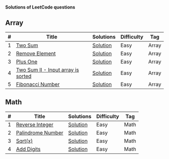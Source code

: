 <h4>Solutions of LeetCode questions</h4>
<h2>Array</h2>
<table>
<thead>
<tr>
<th>#</th>
<th>Title</th>
<th>Solutions</th>
<th>Difficulty</th>
<th>Tag</th>
</tr>
</thead>
<tbody>


<tr>
<tr>
<td>1</td>
<td><a href="https://leetcode.com/problems/two-sum/" rel="nofollow">Two Sum</a></td>
<td><a href="https://github.com/nnatevan/LeetCode/blob/master/Data%20Structure/Two%20Sum/src/com/company/Main.java">Solution</a></td>
<td>Easy</td>
<td>Array</td>
</tr>
</tr>


<tr>
<tr>
<td>2</td>
<td><a href="https://leetcode.com/problems/remove-element/" rel="nofollow">Remove Element</a></td>
<td><a href="https://github.com/nnatevan/LeetCode/blob/master/Data%20Structure/Remove%20Element/src/com/company/Main.java">Solution</a></td>
<td>Easy</td>
<td>Array</td>
</tr>
</tr>

<tr>
<tr>
<td>3</td>
<td><a href="https://leetcode.com/problems/plus-one/" rel="nofollow">Plus One</a></td>
<td><a href="https://github.com/nnatevan/LeetCode/blob/master/Data%20Structure/Plus%20One/src/com/company/Main.java">Solution</a></td>
<td>Easy</td>
<td>Array</td>
</tr>
</tr>


<tr>
<tr>
<td>4</td>
<td><a href="https://leetcode.com/problems/two-sum-ii-input-array-is-sorted/" rel="nofollow">Two Sum II - Input array is sorted</a></td>
<td><a href="https://github.com/nnatevan/LeetCode/blob/master/Data%20Structure/Two%20Sum%20II%20-%20Input%20array%20is%20sorted/src/com/company/Main.java">Solution</a></td>
<td>Easy</td>
<td>Array</td>
</tr>
</tr>


<tr>
<tr>
<td>5</td>
<td><a href="https://leetcode.com/problems/fibonacci-number/" rel="nofollow">Fibonacci Number</a></td>
<td><a href="https://github.com/nnatevan/LeetCode/blob/master/Data%20Structure/Fibonacci%20Number/src/com/company/Main.java">Solution</a></td>
<td>Easy</td>
<td>Array</td>
</tr>
</tr>
</table>


<h2>Math</h2>
<table>
<thead>
<tr>
<th>#</th>
<th>Title</th>
<th>Solutions</th>
<th>Difficulty</th>
<th>Tag</th>
</tr>
</thead>
<tbody>

<tr>
<tr>
<td>1</td>
<td><a href="https://leetcode.com/problems/reverse-integer/" rel="nofollow">Reverse Integer</a></td>
<td><a href="https://github.com/nnatevan/LeetCode/blob/master/Math/Reverse%20Integer/src/com/company/Main.java">Solution</a></td>
<td>Easy</td>
<td>Math</td>
</tr>
</tr>

<tr>
<tr>
<td>2</td>
<td><a href="https://leetcode.com/problems/palindrome-number/" rel="nofollow">Palindrome Number</a></td>
<td><a href="https://github.com/nnatevan/LeetCode/blob/master/Math/Palindrome%20Number/src/com/company/Main.java">Solution</a></td>
<td>Easy</td>
<td>Math</td>
</tr>
</tr>

<tr>
<tr>
<td>3</td>
<td><a href="https://leetcode.com/problems/sqrtx/" rel="nofollow">Sqrt(x)</a></td>
<td><a href="https://github.com/nnatevan/LeetCode/blob/master/Math/sqrt(x)/src/com/company/Main.java">Solution</a></td>
<td>Easy</td>
<td>Math</td>
</tr>
</tr>

<tr>
<tr>
<td>4</td>
<td><a href="https://leetcode.com/problems/add-digits/" rel="nofollow">Add Digits</a></td>
<td><a href="https://github.com/nnatevan/LeetCode/blob/master/Math/Add%20Digits/src/com/company/Main.java">Solution</a></td>
<td>Easy</td>
<td>Math</td>
</tr>
</tr>
</table>
